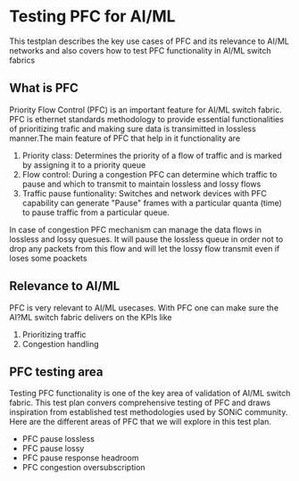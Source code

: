 # Testing PFC for AI/ML
This testplan describes the key use cases of PFC and its relevance to AI/ML networks and also covers how to test PFC functionality in AI/ML switch fabrics
## What is PFC
Priority Flow Control (PFC) is an important feature for AI/ML switch fabric. PFC is ethernet standards methodology to provide essential functionalities of prioritizing trafic and making sure data is transimitted in lossless manner.The main feature of PFC that help in it functionality are 
1. Priority class: Determines the priority of a flow of traffic and is marked by assigning it to a priority queue
2. Flow control: During a congestion PFC can determine which traffic to pause and which to transmit to maintain lossless and lossy flows
3. Traffic pause funtionality: Switches and network devices with PFC capability can generate "Pause" frames with a particular quanta (time) to pause traffic from a particular queue. 
   
In case of congestion PFC mechanism can manage the data flows in lossless and lossy quesues. It will pause the lossless queue in order not to drop any packets from this flow and will let the lossy flow transmit even if loses some poackets

## Relevance to AI/ML
PFC is very relevant to AI/ML usecases. With PFC one can make sure the AI?ML switch fabric delivers on the KPIs like
1. Prioritizing traffic
2. Congestion handling

## PFC testing area
Testing PFC functionality is one of the key area of validation of AI/ML switch fabric. This test plan convers comprehensive testing of PFC and draws inspiration from established test methodologies used by SONiC community. Here are the different areas of PFC that we will explore in this test plan.
* PFC pause lossless
* PFC pause lossy
* PFC pause response headroom
* PFC congestion oversubscription


